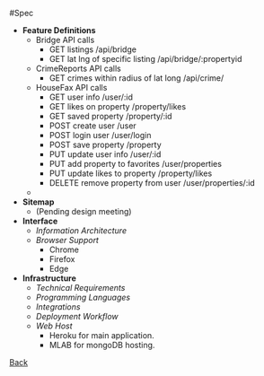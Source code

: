#Spec
- **Feature Definitions**
    - Bridge API calls
        - GET listings /api/bridge
        - GET lat lng of specific listing /api/bridge/:propertyid
    - CrimeReports API calls
        - GET crimes within radius of lat long /api/crime/
    - HouseFax API calls
        - GET user info /user/:id
        - GET likes on property /property/likes
        - GET saved property /property/:id
        - POST create user /user
        - POST login user /user/login
        - POST save property /property
        - PUT update user info /user/:id
        - PUT add property to favorites /user/properties
        - PUT update likes to property /property/likes
        - DELETE remove property from user /user/properties/:id
    - 
- **Sitemap**
    - (Pending design meeting)
- **Interface**
    - _Information Architecture_
    - _Browser Support_
        - Chrome
        - Firefox
        - Edge
- **Infrastructure**
    - _Technical Requirements_
    - _Programming Languages_
    - _Integrations_
    - _Deployment Workflow_
    - _Web Host_
        - Heroku for main application.
        - MLAB for mongoDB hosting.

[Back](readme.md)
